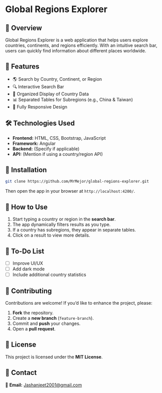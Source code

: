 # Global Regions Explorer

## 📌 Overview
Global Regions Explorer is a web application that helps users explore countries, continents, and regions efficiently. With an intuitive search bar, users can quickly find information about different places worldwide.

## 🚀 Features
- 🌎 Search by Country, Continent, or Region
- 🔍 Interactive Search Bar
- 📌 Organized Display of Country Data
- 📊 Separated Tables for Subregions (e.g., China & Taiwan)
- 📱 Fully Responsive Design

## 🛠️ Technologies Used
- **Frontend:** HTML, CSS, Bootstrap, JavaScript
- **Framework:** Angular
- **Backend:** (Specify if applicable)
- **API:** (Mention if using a country/region API)

## 📂 Installation
```sh
git clone https://github.com/MrMejor/global-regions-explorer.git
```
Then open the app in your browser at `http://localhost:4200/`.

## 🎯 How to Use
1. Start typing a country or region in the **search bar**.
2. The app dynamically filters results as you type.
3. If a country has subregions, they appear in separate tables.
4. Click on a result to view more details.

## 📝 To-Do List
- [ ] Improve UI/UX
- [ ] Add dark mode
- [ ] Include additional country statistics

## 🤝 Contributing
Contributions are welcome! If you’d like to enhance the project, please:
1. **Fork** the repository.
2. Create a **new branch** (`feature-branch`).
3. Commit and **push** your changes.
4. Open a **pull request**.

## 📄 License
This project is licensed under the **MIT License**.

## 📧 Contact
📩 **Email:** Jashanjeet2001@gmail.com


